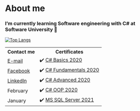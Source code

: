 # About me
### I’m currently learning Software engineering with C# at Software University 👋

<!--[![Anurag's GitHub stats](https://github-readme-stats.vercel.app/api?username=VasilDimitroff&layout=compact)](https://github.com/VasilDimitroff/github-readme-stats) -->
[![Top Langs](https://github-readme-stats.vercel.app/api/top-langs/?username=VasilDimitroff&layout=compact)](https://github.com/VasilDimitroff/github-readme-stats)


<table>
  <tr>
    <th><b>Contact me</b></th>
    <th><b>Certificates</b></th>
  </tr>
  <tr>
    <td><a href="mailto:v.b.dimitrow@gmail.com" target="_blank">E-mail</a></td>
    <td>✔️ <a href="https://softuni.bg/certificates/details/78176/4bad2380" target="_blank">C# Basics 2020</a></td>
  </tr>
  <tr>
    <td><a href="https://www.facebook.com/vbdimitrov/" target="_blank">Facebook</a></td>
    <td>✔️ <a href="https://softuni.bg/certificates/details/86099/3cd8593a" target="_blank">C# Fundamentals 2020</a>	</td>
  </tr>
  <tr>
    <tr>
    <td><a href="https://www.linkedin.com/in/vasil-dimitrov-426abb146/" target="_blank">LinkedIn</a></td>
    <td>✔️ <a href="https://softuni.bg/certificates/details/90219/6c804cfb" target="_blank">C# Advanced 2020</a></td>
  </tr>
  <tr>
    <td>February</td>
    <td>✔️ <a href="https://softuni.bg/certificates/details/95698/fa9237cc" target="_blank">C# OOP 2020</a>	</td>
  </tr>
  <tr>
    <tr>
    <td>January</td>
    <td>✔️ <a href="https://softuni.bg/certificates/details/97936/fe7d3b0e" target="_blank">MS SQL Server 2021</a></td>
  </tr>
</table>

